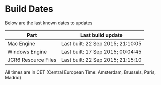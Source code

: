 # Build Dates

Below are the last known dates to updates

Part | Last build update
-----|-----
Mac Engine | Last built: 22 Sep 2015; 21:10:05
Windows Engine | Last built: 17 Sep 2015; 00:04:45
JCR6 Resource Files | Last built: 22 Sep 2015; 21:15:10
All times are in CET (Central European Time: Amsterdam, Brussels, Paris, Madrid)



